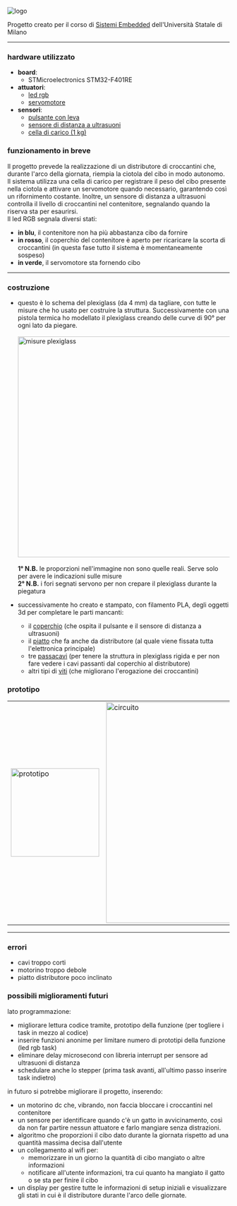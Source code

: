 

![logo](https://github.com/RestucciaMichele/FelineFoodHub/assets/72453178/097acf7a-c695-4cca-8fe9-1894ff191e88)

Progetto creato per il corso di [Sistemi Embedded](https://gitlab.di.unimi.it/sistemiembedded) dell'Università Statale di Milano
_______________________________
### hardware utilizzato
  - **board**:
    - STMicroelectronics STM32-F401RE
  - **attuatori**:
    - [led rgb](https://www.amazon.it/Youmile-emissione-Tri-Color-trasparenti-potrebbero/dp/B0897L6TZ8)
    - [servomotore](https://www.amazon.it/Aihasd-28YBJ-48-4-Phase-Stepper-Arduino/dp/B00U744GJU)
  - **sensori**:
    - [pulsante con leva](https://www.amazon.it/GOLRISEN-Interruttore-Finecorsa-Attuatore-Momentaneo/dp/B07F9QKTQQ)
    - [sensore di distanza a ultrasuoni](https://www.amazon.it/CML-Modulo-Ultrasuoni-Distanza-Trasduttore-Misurazione/dp/B00JB1C142)
    - [cella di carico (1 kg)](https://www.amazon.it/elettronica-portatile-sensore-HX711-pesatura-Raspberry/dp/B076PYX5DW)

### funzionamento in breve
Il progetto prevede la realizzazione di un distributore di croccantini che, durante l'arco della giornata, riempia la ciotola del cibo in modo autonomo. Il sistema utilizza una cella di carico per registrare il peso del cibo presente nella ciotola e attivare un servomotore quando necessario, garantendo così un rifornimento costante. Inoltre, un sensore di distanza a ultrasuoni controlla il livello di croccantini nel contenitore, segnalando quando la riserva sta per esaurirsi.  
Il led RGB segnala diversi stati:
  - **in blu**, il contenitore non ha più abbastanza cibo da fornire
  - **in rosso**, il coperchio del contenitore è aperto per ricaricare la scorta di croccantini (in questa fase tutto il sistema è momentaneamente sospeso)
  - **in verde**, il servomotore sta fornendo cibo
_______________________________
### costruzione
- questo è lo schema del plexiglass (da 4 mm) da tagliare, con tutte le misure che ho usato per costruire la struttura. Successivamente con una pistola termica ho modellato il plexiglass creando delle curve di 90° per ogni lato da piegare.
  <br><br><img src="https://github.com/RestucciaMichele/FelineFoodHub/assets/72453178/c57f1120-a306-4538-b359-df634e556f45" alt="misure plexiglass" width="500"/><br><br>
  **1° N.B.** le proporzioni nell'immagine non sono quelle reali. Serve solo per avere le indicazioni sulle misure<br>
  **2° N.B.** i fori segnati servono per non crepare il plexiglass durante la piegatura    </td>
  
- successivamente ho creato e stampato, con filamento PLA, degli oggetti 3d per completare le parti mancanti:  
  - il [coperchio](https://github.com/RestucciaMichele/FelineFoodHub/blob/main/readmeFiles/coperchio.stl) (che ospita il pulsante e il sensore di distanza a ultrasuoni)
  - il [piatto](https://github.com/RestucciaMichele/FelineFoodHub/blob/main/readmeFiles/distributore.stl) che fa anche da distributore (al quale viene fissata tutta l'elettronica principale)
  - tre [passacavi](https://github.com/RestucciaMichele/FelineFoodHub/blob/main/readmeFiles/passacavi.stl) (per tenere la struttura in plexiglass rigida e per non fare vedere i cavi passanti dal coperchio al distributore)
  - altri tipi di [viti](https://github.com/RestucciaMichele/FelineFoodHub/blob/main/readmeFiles/VITI.stl) (che migliorano l'erogazione dei croccantini)

### prototipo
<table>
  <tr>
    <td>
      <img src="https://github.com/RestucciaMichele/FelineFoodHub/assets/72453178/1d8c1188-310b-4eeb-b495-11b66fe89119" alt="prototipo" width="200"/>
    </td>
    <td>
      <img src="https://github.com/RestucciaMichele/FelineFoodHub/assets/72453178/e6178876-4cb0-4c48-9613-3913fda39eaa" alt="circuito" width="500"/>
    </td>
  </tr>
</table>

________________________
### errori
- cavi troppo corti
- motorino troppo debole
- piatto distributore poco inclinato

### possibili miglioramenti futuri
lato programmazione:
- migliorare lettura codice tramite, prototipo della funzione (per togliere i task in mezzo al codice)
- inserire funzioni anonime per limitare numero di prototipi della funzione (led rgb task)
- eliminare delay microsecond con libreria interrupt per sensore ad ultrasuoni di distanza
- schedulare anche lo stepper (prima task avanti, all'ultimo passo inserire task indietro)

in futuro si potrebbe migliorare il progetto, inserendo:
- un motorino dc che, vibrando, non faccia bloccare i croccantini nel contenitore
- un sensore per identificare quando c'è un gatto in avvicinamento, così da non far partire nessun attuatore e farlo mangiare senza distrazioni.
- algoritmo che proporzioni il cibo dato durante la giornata rispetto ad una quantità massima decisa dall'utente
- un collegamento al wifi per:
  - memorizzare in un giorno la quantità di cibo mangiato o altre informazioni
  - notificare all'utente informazioni, tra cui quanto ha mangiato il gatto o se sta per finire il cibo
- un display per gestire tutte le informazioni di setup iniziali e visualizzare gli stati in cui è il distributore durante l'arco delle giornate.

